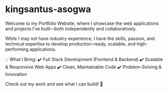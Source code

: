 # kingsantus-asogwa
Welcome to my Portfolio Website, where I showcase the web applications and projects I've built—both independently and collaboratively.

While I may not have industry experience, I have the skills, passion, and technical expertise to develop production-ready, scalable, and high-performing applications.

💡 What I Bring:
✔️ Full Stack Development (Frontend & Backend)
✔️ Scalable & Responsive Web Apps
✔️ Clean, Maintainable Code
✔️ Problem-Solving & Innovation

Check out my work and see what I can build! 🚀
